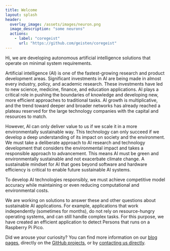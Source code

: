 ```yaml
---
title: Welcome
layout: splash
header:
  overlay_image: /assets/images/neuron.png
  image_description: "some neurons"
  actions:
    - label: "coregeist"
      url: "https://github.com/geisten/coregeist"
---
```


Hi, we are developing autonomous artificial intelligence solutions that operate on minimal system requirements. 

Artificial intelligence (AI) is one of the fastest-growing research and product development areas. Significant investments in AI are being made in almost every industry, policy, and academic research. These investments have led to new science, medicine, finance, and education applications. 
AI plays a critical role in pushing the boundaries of knowledge and developing new, more efficient approaches to traditional tasks. AI growth is multiplicative, and the trend toward deeper and broader networks has already reached a plateau reserved for the large technology companies with the capital and resources to match. 

However, AI can only deliver value to us if we scale it in a more environmentally sustainable way. This technology can only succeed if we develop a deep understanding of its impact on society and the environment. We must take a deliberate approach to AI research and technology development that considers the environmental impact and takes a responsible approach to advancement. This means AI must be green and environmentally sustainable and not exacerbate climate change. A sustainable mindset for AI that goes beyond software and hardware efficiency is critical to enable future sustainable AI systems. 

To develop AI technologies responsibly, we must achieve competitive model accuracy while maintaining or even reducing computational and environmental costs. 

We are working on solutions to answer these and other questions about sustainable AI applications. For example, applications that work independently (sometimes for months), do not rely on resource-hungry operating systems, and can still handle complex tasks. 
For this purpose, we have created an efficient application to detect Persons that runs on a Raspberry Pi Pico.  

Did we arouse your curiosity? You can find more information on our [blog pages](https://geisten.github.io/posts/), directly on the [GitHub projects](https://github.com/geisten), or by [contacting us directly](mailto:info@geisten.com). 
